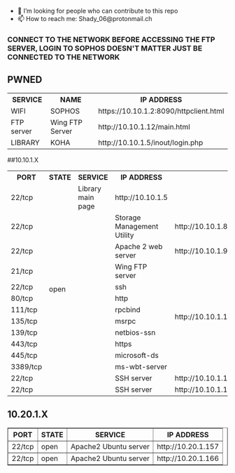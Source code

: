 <ul>
  <li>🤔 I’m looking for people who can contribute to this repo</li>
  <li>📫 How to reach me: Shady_06@protonmail.ch</li>
</ul>
  
<h3>CONNECT TO THE NETWORK BEFORE ACCESSING THE FTP SERVER, LOGIN TO SOPHOS DOESN'T MATTER JUST BE CONNECTED TO THE NETWORK</h3>
<h2>PWNED</h2>

<table>
  <tr>
    <th>SERVICE</th>
    <th>NAME</th>
    <th>IP ADDRESS</th>
  </tr>
  </tr>
    <td> WIFI </td>
    <td> SOPHOS </td>
    <td>https://10.10.1.2:8090/httpclient.html</td>
 </tr>
   </tr>
    <td> FTP server </td>
    <td> Wing FTP Server </td>
    <td> http://10.10.1.12/main.html </td>
 </tr>
 </tr>
   </tr>
    <td> LIBRARY </td>
    <td> KOHA </td>
    <td> http://10.10.1.5/inout/login.php </td>
 </tr>
</table>

##10.10.1.X
<table>
  <tr>
    <th>PORT</th>
    <th>STATE</th>
    <th>SERVICE</th>
    <th>IP ADDRESS</th>
  </tr>
    <td> 22/tcp </td>
    <td rowspan="14">open</td>
    <td>Library main page</td>
    <td>http://10.10.1.5</td>
  </tr>
  <tr>
    <td>22/tcp</td>
    <td> </td>
    <td>Storage Management Utility</td>
    <td>http://10.10.1.8</td>
  </tr>
  <tr>
    <td>22/tcp</td>
    <td> </td>
    <td>Apache 2 web server</td>
    <td>http://10.10.1.9</td>
  </tr>
  <tr>
    <td>21/tcp</td>
    <td> </td>
    <td>Wing FTP server</td>
    <td rowspan="9">http://10.10.1.12</td>
  </tr>
  <tr>
    <td>22/tcp</td>
    <td></td>
    <td>ssh</td>

  </tr>
  <tr>
    <td>80/tcp</td>
    <td></td>
    <td>http</td>
    
  </tr>
  <tr>
    <td>111/tcp</td>
    <td></td>
    <td>rpcbind</td>
  
  </tr>
  <tr>
    <td>135/tcp</td>
    <td></td>
    <td>msrpc</td>
   
  </tr>
  <tr>
    <td>139/tcp</td>
    <td></td>
    <td>netbios-ssn</td>
    
  </tr>
  <tr>
    <td>443/tcp</td>
    <td></td>
    <td>https</td>
 
  </tr>
  <tr>
    <td>445/tcp</td>
    <td></td>
    <td>microsoft-ds</td>
 
  </tr>
  <tr>
    <td>3389/tcp</td>
    <td></td>
    <td>ms-wbt-server</td>

  </tr> 
  <tr>
    <td>22/tcp</td>
    <td></td>
    <td>SSH server</td>
    <td>http://10.10.1.14</td>
  </tr>
  <tr>
    <td>22/tcp</td>
    <td></td>
    <td>SSH server</td>
    <td>http://10.10.1.17</td>
  </tr>
</table>

<h2>10.20.1.X</h2>
<table border='1' style='border-collapse:collapse'>
  <tr>
    <th>PORT</th>
    <th>STATE</th>
    <th>SERVICE</th>
    <th>IP ADDRESS</th>
  </tr>
  <tr>
    <td>22/tcp</td>
    <td>open</td>
    <td>Apache2 Ubuntu server</td>
    <td>http://10.20.1.157</td>
  </tr>
  <tr>
    <td>22/tcp</td>
    <td>open</td>
    <td>Apache2 Ubuntu server</td>
    <td>http://10.20.1.166</td>
  </tr>
</table>

